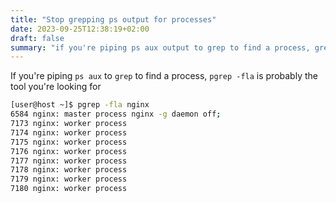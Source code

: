 ```yaml
---
title: "Stop grepping ps output for processes"
date: 2023-09-25T12:38:19+02:00
draft: false
summary: "if you're piping ps aux output to grep to find a process, grep -fla is probably what you really need"
---
```


If you're piping <code>ps aux</code> to <code>grep</code> to find a process, <code>pgrep -fla</code> is probably the tool you're looking for

```bash
[user@host ~]$ pgrep -fla nginx
6584 nginx: master process nginx -g daemon off;
7173 nginx: worker process
7174 nginx: worker process
7175 nginx: worker process
7176 nginx: worker process
7177 nginx: worker process
7178 nginx: worker process
7179 nginx: worker process
7180 nginx: worker process
```

